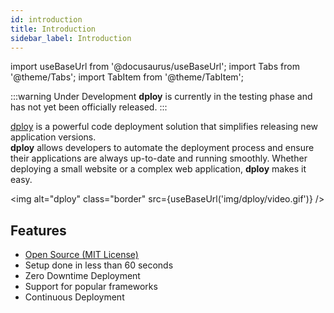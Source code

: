 ```yaml
---
id: introduction
title: Introduction
sidebar_label: Introduction
---
```


import useBaseUrl from '@docusaurus/useBaseUrl';
import Tabs from '@theme/Tabs';
import TabItem from '@theme/TabItem';

:::warning Under Development
**dploy** is currently in the testing phase and has not yet been officially released.
:::

[dploy](https://github.com/cloudpanel-io/dploy) is a powerful code deployment solution that simplifies releasing new application versions. <br />
**dploy** allows developers to automate the deployment process and ensure their applications are always up-to-date and running smoothly. 
Whether deploying a small website or a complex web application, **dploy** makes it easy.

<img alt="dploy" class="border" src={useBaseUrl('img/dploy/video.gif')} />

## Features

- [Open Source (MIT License)](https://github.com/cloudpanel-io/dploy)
- Setup done in less than 60 seconds
- Zero Downtime Deployment
- Support for popular frameworks
- Continuous Deployment